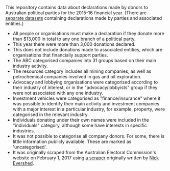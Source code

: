 This repository contains data about declarations made by donors to Australian political parties for the 2015-16 financial year. (There are [separate datasets](http://periodicdisclosures.aec.gov.au/) containing declarations made by parties and associated entities.)

-	All people or organisations must make a declaration if they donate more than $13,000 in total to any one branch of a political party.
-	This year there were more than 3,000 donations declared.
-	This does not include donations made to associated entities, which are organisations that financially support parties.
-	The ABC categorised companies into 31 groups based on their main industry activity.
-	The resources category includes all mining companies, as well as petrochemical companies involved in gas and oil exploration.
-	Advocacy and lobbying organisations were categorised according to their industry of interest, or in the "advocacy/lobbyists" group if they were not associated with any one industry.
-	Investment vehicles were categorised as "finance/insurance" where it was possible to identify their main activity and investment companies with a major interest in a particular industry, for example, property, were categorised in the relevant industry.
-	Individuals donating under their own names were included in the "individuals" category, although some have interests in specific industries.
-	It was not possible to categorise all company donors. For some, there is little information publicly available. These are marked as 'uncategorised'.
-	It was originally scraped from the Australian Electoral Commission's website on February 1, 2017 using [a scraper](https://github.com/drzax/AEC-scraper-donations-declared-by-donors) originally written by [Nick Evershed](https://github.com/nickjevershed).
